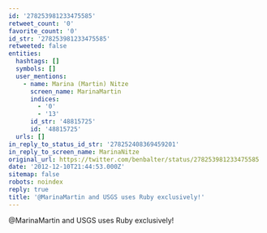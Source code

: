 ```yaml
---
id: '278253981233475585'
retweet_count: '0'
favorite_count: '0'
id_str: '278253981233475585'
retweeted: false
entities:
  hashtags: []
  symbols: []
  user_mentions:
    - name: Marina (Martin) Nitze
      screen_name: MarinaMartin
      indices:
        - '0'
        - '13'
      id_str: '48815725'
      id: '48815725'
  urls: []
in_reply_to_status_id_str: '278252408369459201'
in_reply_to_screen_name: MarinaNitze
original_url: https://twitter.com/benbalter/status/278253981233475585
date: '2012-12-10T21:44:53.000Z'
sitemap: false
robots: noindex
reply: true
title: '@MarinaMartin and USGS uses Ruby exclusively!'
---
```


@MarinaMartin and USGS uses Ruby exclusively!